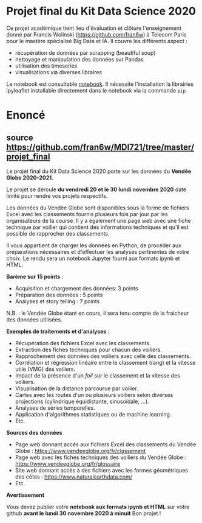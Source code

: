 # Projet final du Kit Data Science 2020

Ce projet académique tient lieu d'évaluation et clôture l'enseignement donné par Francis Wolinski (https://github.com/fran6w) à Telecom Paris pour le mastère spécialisé Big Data et IA. Il couvre les différents aspect :

* récupération de données par scrapping (beautiful soup)
* nettoyage et manipulation des données sur Pandas
* utilisation des timeseries
* visualisations via diverses libraires

Le notebook est consultable [notebook](https://github.com/PhileasFrog/VendeeGlobe/blob/main/Projet_Jeancler_Dominique.ipynb). Il nécessite l'installation la librairies ipyleaflet installable directement dans le notebook via la commande `pip`

# Enoncé 
## source https://github.com/fran6w/MDI721/tree/master/projet_final

Le projet final du Kit Data Science 2020 porte sur les données du **Vendée Globe 2020-2021**.

Le projet se déroule **du vendredi 20 et le 30 lundi novembre 2020** date limite pour rendre vos projets respectifs.

Les données du Vendée Globe sont disponibles sous la forme de fichiers Excel avec les classements fournis plusieurs fois par jour par les organisateurs de la course. Il y a également une page web avec une fiche technique par voilier qui contient des informations techniques et qu'il est possible de rapprocher des classements.

Il vous appartient de charger les données en Python, de procéder aux préparations nécessaires et d'effectuer les analyses pertinentes de votre choix. Le rendu sera un notebook Jupyter fourni aux formats ipynb et HTML.

**Barème sur 15 points** :

- Acquisition et chargement des données: 3 points
- Préparation des données : 5 points
- Analyses et story telling : 7 points

N.B. : le Vendée Globe étant en cours, il sera tenu compte de la fraicheur des données utilisées.

**Exemples de traitements et d'analyses** :

- Récupération des fichiers Excel avec les classements.
- Extraction des fiches techniques pour chacun des voiliers.
- Rapprochement des données des voiliers avec celle des classements.
- Corrélation et régression linéaire entre le classement (rang) et la vitesse utile (VMG) des voiliers.
- Impact de la présence d'un *foil* sur le classement et la vitesse des voiliers.
- Visualisation de la distance parcourue par voilier.
- Cartes avec les routes d'un ou plusieurs voiliers selon diverses projections (cylindrique équidistante, sinusoïdale, ...).
- Analyses de séries temporelles.
- Application d'algorithmes statistiques ou de machine learning.
- Etc.

**Sources des données**

- Page web donnant accès aux fichiers Excel des classements du Vendée Globe : https://www.vendeeglobe.org/fr/classement
- Page web avec les fiches techniques des voiliers du Vendée Globe : https://www.vendeeglobe.org/fr/glossaire
- Site web donnant accès à des fichiers avec les formes géométriques des côtes : https://www.naturalearthdata.com/
- Etc.

**Avertissement**

Vous devez publier votre **notebook aux formats ipynb et HTML** sur votre github **avant le lundi 30 novembre 2020 à minuit** 
Bon projet !
